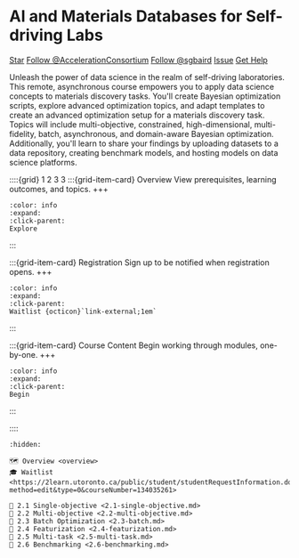 

<!--- WARNING: THIS IS AN AUTO-GENERATED FILE. DO NOT EDIT DIRECTLY. Instead,
edit in docs/course-data.yaml and run the `scripts/generate_overviews.py` file
or modify src/ac_microcourses/index.md.jinja. --->
# AI and Materials Databases for Self-driving Labs

<a class="github-button" href="https://github.com/AccelerationConsortium/ac-microcourses"
data-icon="octicon-star" data-size="large" data-show-count="true" aria-label="Star
AccelerationConsortium/ac-microcourses on GitHub">Star</a>
<a class="github-button"
href="https://github.com/AccelerationConsortium" data-size="large" data-show-count="true"
aria-label="Follow @AccelerationConsortium on GitHub">Follow @AccelerationConsortium</a>
<a class="github-button"
href="https://github.com/sgbaird" data-size="large" data-show-count="true"
aria-label="Follow @sgbaird on GitHub">Follow @sgbaird</a>
<a class="github-button" href="https://github.com/AccelerationConsortium/ac-microcourses/issues"
data-icon="octicon-issue-opened" data-size="large" data-show-count="true"
aria-label="Issue AccelerationConsortium/ac-microcourses on GitHub">Issue</a>
<a class="github-button" href="https://github.com/AccelerationConsortium/ac-microcourses/discussions/categories/data-science" data-icon="octicon-comment-discussion" data-size="large" aria-label="Discuss AccelerationConsortium/ac-microcourses on GitHub">Get Help</a>

Unleash the power of data science in the realm of self-driving laboratories. This remote, asynchronous course empowers you to apply data science concepts to materials discovery tasks. You'll create Bayesian optimization scripts, explore advanced optimization topics, and adapt templates to create an advanced optimization setup for a materials discovery task. Topics will include multi-objective, constrained, high-dimensional, multi-fidelity, batch, asynchronous, and domain-aware Bayesian optimization. Additionally, you'll learn to share your findings by uploading datasets to a data repository, creating benchmark models, and hosting models on data science platforms.

::::{grid} 1 2 3 3
:::{grid-item-card}  Overview
View prerequisites, learning outcomes, and topics.
+++
```{button-ref} overview
:color: info
:expand:
:click-parent:
Explore
```
:::

:::{grid-item-card}  Registration
Sign up to be notified when registration opens.
+++
```{button-link} https://2learn.utoronto.ca/public/student/studentRequestInformation.do?method=edit&type=0&courseNumber=134035261
:color: info
:expand:
:click-parent:
Waitlist {octicon}`link-external;1em`
```

:::

:::{grid-item-card}  Course Content
Begin working through modules, one-by-one.
+++
```{button-ref} 2.0-orientation
:color: info
:expand:
:click-parent:
Begin
```
:::

::::


```{toctree}
:hidden:

🗺️ Overview <overview>
🎓 Waitlist <https://2learn.utoronto.ca/public/student/studentRequestInformation.do?method=edit&type=0&courseNumber=134035261>

🧩 2.1 Single-objective <2.1-single-objective.md>
🧩 2.2 Multi-objective <2.2-multi-objective.md>
🧩 2.3 Batch Optimization <2.3-batch.md>
🧩 2.4 Featurization <2.4-featurization.md>
🧩 2.5 Multi-task <2.5-multi-task.md>
🧩 2.6 Benchmarking <2.6-benchmarking.md>
```

<script async defer src="https://buttons.github.io/buttons.js"></script>
